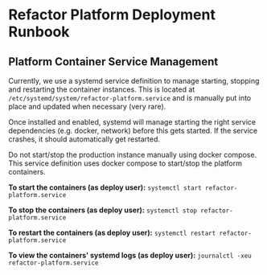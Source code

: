 # Refactor Platform Deployment Runbook

## Platform Container Service Management

Currently, we use a systemd service definition to manage starting, stopping and restarting the container instances. This
is located at `/etc/systemd/system/refactor-platform.service` and is manually put into place and updated when necessary (very rare).

Once installed and enabled, systemd will manage starting the right service dependencies (e.g. docker, network) before this gets started.
If the service crashes, it should automatically get restarted.

Do not start/stop the production instance manually using docker compose. This service definition uses docker compose to start/stop the
platform containers.

**To start the containers (as deploy user):** `systemctl start refactor-platform.service`

**To stop the containers (as deploy user):** `systemctl stop refactor-platform.service`

**To restart the containers (as deploy user):** `systemctl restart refactor-platform.service`

**To view the containers' systemd logs (as deploy user):** `journalctl -xeu refactor-platform.service`
